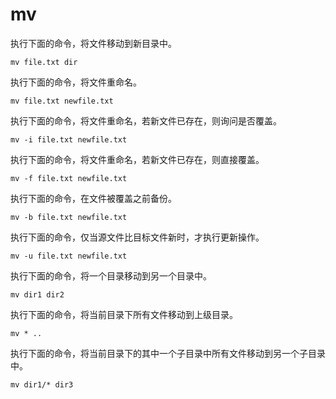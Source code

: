# mv

执行下面的命令，将文件移动到新目录中。

```
mv file.txt dir
```

执行下面的命令，将文件重命名。

```
mv file.txt newfile.txt
```

执行下面的命令，将文件重命名，若新文件已存在，则询问是否覆盖。

```
mv -i file.txt newfile.txt
```

执行下面的命令，将文件重命名，若新文件已存在，则直接覆盖。

```
mv -f file.txt newfile.txt
```

执行下面的命令，在文件被覆盖之前备份。

```
mv -b file.txt newfile.txt
```

执行下面的命令，仅当源文件比目标文件新时，才执行更新操作。

```
mv -u file.txt newfile.txt
```

执行下面的命令，将一个目录移动到另一个目录中。

```
mv dir1 dir2
```

执行下面的命令，将当前目录下所有文件移动到上级目录。

```
mv * ..
```

执行下面的命令，将当前目录下的其中一个子目录中所有文件移动到另一个子目录中。

```
mv dir1/* dir3
```

